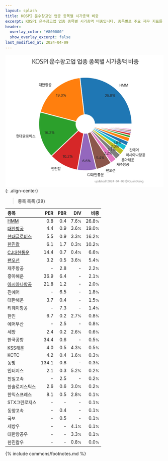 ```yaml
---
layout: splash
title: KOSPI 운수창고업 업종 종목별 시가총액 비중
excerpt: KOSPI 운수창고업 업종 종목별 시가총액 비중입니다. 종목별로 주요 재무 지표를 함께 표시합니다.
header:
  overlay_color: "#800000"
  show_overlay_excerpt: false
last_modified_at: 2024-04-09
---
```



![KOSPI 운수창고업 업종 종목별 시가총액 비중](/stats/sector/images/kospi_업종_운수창고업_종목.png){: .align-center}


> **종목 목록 (29)**<a id="list"></a>

| **종목** | **PER** | **PBR** | **DIV** | **비중** |
| :------- | ------: | ------: | ------: | -------: |
| [HMM](/011200/) | 0.8 | 0.4 | 7.6<small>%</small> | 26.8<small>%</small> |
| [대한항공](/003490/) | 4.4 | 0.9 | 3.6<small>%</small> | 19.0<small>%</small> |
| [현대글로비스](/086280/) | 5.5 | 0.9 | 3.3<small>%</small> | 16.2<small>%</small> |
| [한진칼](/180640/) | 6.1 | 1.7 | 0.3<small>%</small> | 10.2<small>%</small> |
| [CJ대한통운](/000120/) | 14.4 | 0.7 | 0.4<small>%</small> | 6.6<small>%</small> |
| [팬오션](/028670/) | 3.2 | 0.5 | 3.6<small>%</small> | 5.4<small>%</small> |
| 제주항공 | - | 2.8 | - | 2.2<small>%</small> |
| 흥아해운 | 36.9 | 6.4 | - | 2.1<small>%</small> |
| [아시아나항공](/020560/) | 21.8 | 1.2 | - | 2.0<small>%</small> |
| 진에어 | - | 6.5 | - | 1.8<small>%</small> |
| 대한해운 | 3.7 | 0.4 | - | 1.5<small>%</small> |
| 티웨이항공 | - | 7.3 | - | 1.4<small>%</small> |
| 한진 | 6.7 | 0.2 | 2.7<small>%</small> | 0.8<small>%</small> |
| 에어부산 | - | 2.5 | - | 0.8<small>%</small> |
| 세방 | 2.4 | 0.2 | 2.6<small>%</small> | 0.6<small>%</small> |
| 한국공항 | 34.4 | 0.6 | - | 0.5<small>%</small> |
| KSS해운 | 4.0 | 0.5 | 4.3<small>%</small> | 0.5<small>%</small> |
| KCTC | 4.2 | 0.4 | 1.6<small>%</small> | 0.3<small>%</small> |
| 동방 | 134.1 | 0.8 | - | 0.3<small>%</small> |
| 인터지스 | 2.1 | 0.3 | 5.2<small>%</small> | 0.2<small>%</small> |
| 천일고속 | - | 2.5 | - | 0.2<small>%</small> |
| 한솔로지스틱스 | 2.6 | 0.6 | 3.0<small>%</small> | 0.2<small>%</small> |
| 한익스프레스 | 8.1 | 0.5 | 2.8<small>%</small> | 0.1<small>%</small> |
| STX그린로지스 | - | - | - | 0.1<small>%</small> |
| 동양고속 | - | 0.4 | - | 0.1<small>%</small> |
| 국보 | - | 0.5 | - | 0.1<small>%</small> |
| 세방우 | - | - | 4.1<small>%</small> | 0.1<small>%</small> |
| 대한항공우 | - | - | 3.3<small>%</small> | 0.1<small>%</small> |
| 한진칼우 | - | - | 0.8<small>%</small> | 0.0<small>%</small> |

{% include commons/footnotes.md %}